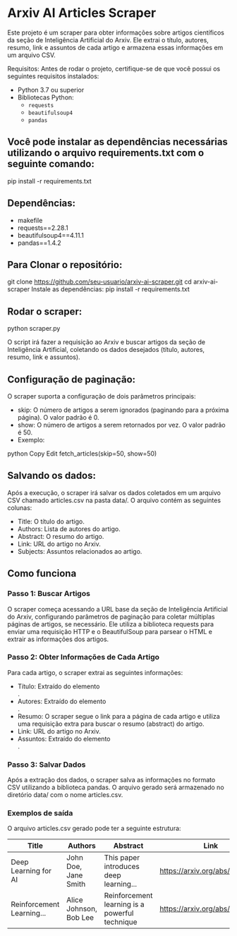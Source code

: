 # Arxiv AI Articles Scraper

Este projeto é um scraper para obter informações sobre artigos científicos da seção de Inteligência Artificial do Arxiv. Ele extrai o título, autores, resumo, link e assuntos de cada artigo e armazena essas informações em um arquivo CSV.

Requisitos: Antes de rodar o projeto, certifique-se de que você possui os seguintes requisitos instalados:

- Python 3.7 ou superior
- Bibliotecas Python:
  - `requests`
  - `beautifulsoup4`
  - `pandas`
  
## Você pode instalar as dependências necessárias utilizando o arquivo requirements.txt com o seguinte comando:
pip install -r requirements.txt

## Dependências:
- makefile
- requests==2.28.1
- beautifulsoup4==4.11.1
- pandas==1.4.2

## Para Clonar o repositório: 
git clone https://github.com/seu-usuario/arxiv-ai-scraper.git
cd arxiv-ai-scraper
Instale as dependências: pip install -r requirements.txt

## Rodar o scraper:
python scraper.py


O script irá fazer a requisição ao Arxiv e buscar artigos da seção de Inteligência Artificial, coletando os dados desejados (título, autores, resumo, link e assuntos).

##  Configuração de paginação:

O scraper suporta a configuração de dois parâmetros principais:

- skip: O número de artigos a serem ignorados (paginando para a próxima página). O valor padrão é 0.
- show: O número de artigos a serem retornados por vez. O valor padrão é 50.
- Exemplo:

python
Copy
Edit
fetch_articles(skip=50, show=50)

## Salvando os dados:

Após a execução, o scraper irá salvar os dados coletados em um arquivo CSV chamado articles.csv na pasta data/. O arquivo contém as seguintes colunas:

- Title: O título do artigo.
- Authors: Lista de autores do artigo.
- Abstract: O resumo do artigo.
- Link: URL do artigo no Arxiv.
- Subjects: Assuntos relacionados ao artigo.


## Como funciona
### Passo 1: Buscar Artigos
O scraper começa acessando a URL base da seção de Inteligência Artificial do Arxiv, configurando parâmetros de paginação para coletar múltiplas páginas de artigos, se necessário. Ele utiliza a biblioteca requests para enviar uma requisição HTTP e o BeautifulSoup para parsear o HTML e extrair as informações dos artigos.

### Passo 2: Obter Informações de Cada Artigo
Para cada artigo, o scraper extrai as seguintes informações:

- Título: Extraído do elemento <div class="list-title">.
- Autores: Extraído do elemento <div class="list-authors">.
- Resumo: O scraper segue o link para a página de cada artigo e utiliza uma requisição extra para buscar o resumo (abstract) do artigo.
- Link: URL do artigo no Arxiv.
- Assuntos: Extraído do elemento <div class="list-subjects">.

### Passo 3: Salvar Dados
Após a extração dos dados, o scraper salva as informações no formato CSV utilizando a biblioteca pandas. O arquivo gerado será armazenado no diretório data/ com o nome articles.csv.

### Exemplos de saída
O arquivo articles.csv gerado pode ter a seguinte estrutura:

| Title                     | Authors               | Abstract                                      | Link                          | Subjects               |
|---------------------------|-----------------------|-----------------------------------------------|-------------------------------|------------------------|
| Deep Learning for AI       | John Doe, Jane Smith  | This paper introduces deep learning...        | https://arxiv.org/abs/1234567 | Machine Learning, AI   |
| Reinforcement Learning...  | Alice Johnson, Bob Lee| Reinforcement learning is a powerful technique| https://arxiv.org/abs/7654321 | Reinforcement Learning |
